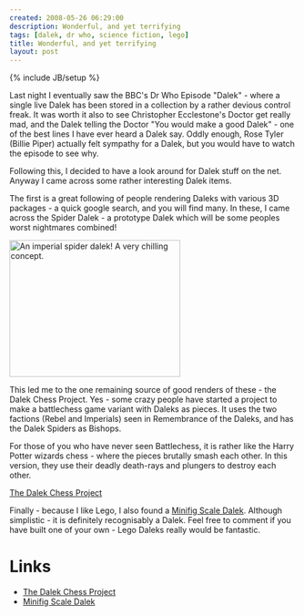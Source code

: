 ```yaml
---
created: 2008-05-26 06:29:00
description: Wonderful, and yet terrifying
tags: [dalek, dr who, science fiction, lego]
title: Wonderful, and yet terrifying
layout: post
---
```

{% include JB/setup %}

Last night I eventually saw the BBC's Dr Who Episode "Dalek" - where a single live Dalek has been stored in a collection by a rather devious control freak. It was worth it also to see Christopher Ecclestone's Doctor get really mad, and the Dalek telling the Doctor "You would make a good Dalek" - one of the best lines I have ever heard a Dalek say. Oddly enough, Rose Tyler (Billie Piper) actually felt sympathy for a Dalek, but you would have to watch the episode to see why.

Following this, I decided to have a look around for Dalek stuff on the net. Anyway I came across some rather interesting Dalek items.

The first is a great following of people rendering Daleks with various 3D packages - a quick google search, and you will find many. In these, I came across the Spider Dalek - a prototype Dalek which will be some peoples worst nightmares combined!

<img alt="An imperial spider dalek! A very chilling concept." height="240" src="image256" width="300"/>

This led me to the one remaining source of good renders of these - the Dalek Chess Project. Yes - some crazy people have started a project to make a battlechess game variant with Daleks as pieces. It uses the two factions (Rebel and Imperials) seen in Remembrance of the Daleks, and has the Dalek Spiders as Bishops.

 For those of you who have never seen Battlechess, it is rather like the Harry Potter wizards chess - where the pieces brutally smash each other. In this version, they use their deadly death-rays and plungers to destroy each other.

<a href="tiki-directory_redirect.php?siteId=129">The Dalek Chess Project</a>

Finally - because I like Lego, I also found a <a href="tiki-directory_redirect.php?siteId=130">Minifig Scale Dalek</a>. Although simplistic - it is definitely recognisably a Dalek. Feel free to comment if you have built one of your own - Lego Daleks really would be fantastic.

# Links

* <a href="tiki-directory_redirect.php?siteId=129">The Dalek Chess Project</a>
* <a href="tiki-directory_redirect.php?siteId=130">Minifig Scale Dalek</a>

